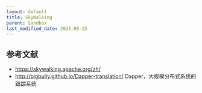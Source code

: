 ```yaml
---
layout: default
title: SkyWalking
parent: Sandbox
last_modified_date: 2025-05-25
---
```




##  参考文献

- https://skywalking.apache.org/zh/
- http://bigbully.github.io/Dapper-translation/ Dapper，大规模分布式系统的跟踪系统
